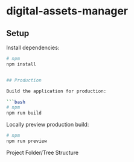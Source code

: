 # digital-assets-manager

## Setup

Install dependencies:

```bash
# npm
npm install


## Production

Build the application for production:

```bash
# npm
npm run build
```

Locally preview production build:

```bash
# npm
npm run preview

```
Project Folder/Tree Structure
